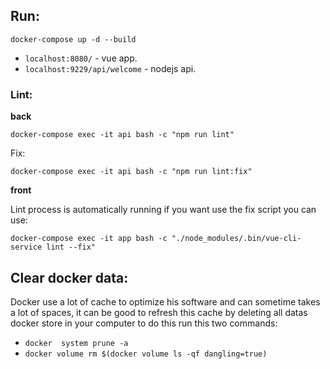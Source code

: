 ## Run:
```
docker-compose up -d --build
```

* `localhost:8080/` - vue app.
* `localhost:9229/api/welcome` - nodejs api.

### Lint:
**back**
```
docker-compose exec -it api bash -c "npm run lint"
```

Fix:
```
docker-compose exec -it api bash -c "npm run lint:fix"
```

**front**

Lint process is automatically running if you want use the fix script you can use:
```
docker-compose exec -it app bash -c "./node_modules/.bin/vue-cli-service lint --fix"
```

## Clear docker data:
Docker use a lot of cache to optimize his software and can sometime takes a lot of spaces, it can be good to refresh this cache by deleting all datas docker store in your computer to do this run this two commands:

* `docker  system prune -a` 
* `docker volume rm $(docker volume ls -qf dangling=true)`
